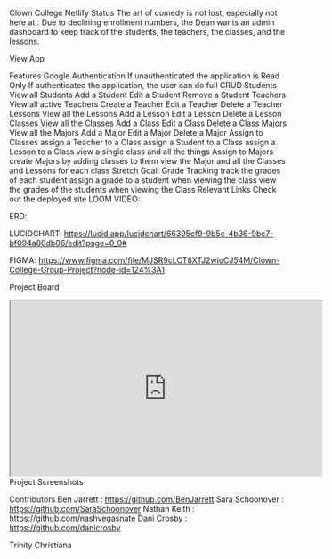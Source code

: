 Clown College Netlify Status
The art of comedy is not lost, especially not here at . Due to declining enrollment numbers, the Dean wants an admin dashboard to keep track of the students, the teachers, the classes, and the lessons.

View App

Features
Google Authentication
If unauthenticated the application is Read Only
If authenticated the application, the user can do full CRUD
Students
View all Students
Add a Student
Edit a Student
Remove a Student
Teachers
View all active Teachers
Create a Teacher
Edit a Teacher
Delete a Teacher
Lessons
View all the Lessons
Add a Lesson
Edit a Lesson
Delete a Lesson
Classes
View all the Classes
Add a Class
Edit a Class
Delete a Class
Majors
View all the Majors
Add a Major
Edit a Major
Delete a Major
Assign to Classes
assign a Teacher to a Class
assign a Student to a Class
assign a Lesson to a Class
view a single class and all the things
Assign to Majors
create Majors by adding classes to them
view the Major and all the Classes and Lessons for each class
Stretch Goal: Grade Tracking
track the grades of each student
assign a grade to a student when viewing the class
view the grades of the students when viewing the Class
Relevant Links
Check out the deployed site
LOOM VIDEO:

ERD:

LUCIDCHART: https://lucid.app/lucidchart/66395ef9-9b5c-4b36-9bc7-bf094a80db06/edit?page=0_0#

FIGMA: https://www.figma.com/file/MJSR9cLCT8XTJ2wioCJ54M/Clown-College-Group-Project?node-id=124%3A1

Project Board
<iframe width="560" height="315" src='https://dbdiagram.io/embed/605a8522ecb54e10c33cef28'> </iframe>
Project Screenshots








Contributors
Ben Jarrett : https://github.com/BenJarrett Sara Schoonover : https://github.com/SaraSchoonover Nathan Keith : https://github.com/nashvegasnate Dani Crosby : https://github.com/danicrosby

Trinity Christiana
